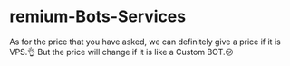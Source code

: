 # remium-Bots-Services
As for the price that you have asked, we can definitely give a price if it is VPS.👌 But the price will change if it is like a Custom BOT.😕
